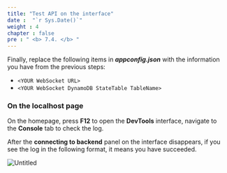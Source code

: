 ```yaml
---
title: "Test API on the interface"
date :  "`r Sys.Date()`" 
weight : 4
chapter : false
pre : " <b> 7.4. </b> "
---
```


Finally, replace the following items in ***appconfig.json*** with the information you have from the previous steps:

- `<YOUR WebSocket URL>`
- `<YOUR WebSocket DynamoDB StateTable TableName>`

### On the localhost page

On the homepage, press **F12** to open the **DevTools** interface, navigate to the **Console** tab to check the log.

After the **connecting to backend** panel on the interface disappears, if you see the log in the following format, it means you have succeeded.

![Untitled](/images/Local%20test%20ce0d4bd8857e41d8b260be36d2383dc9/image%207.png)

